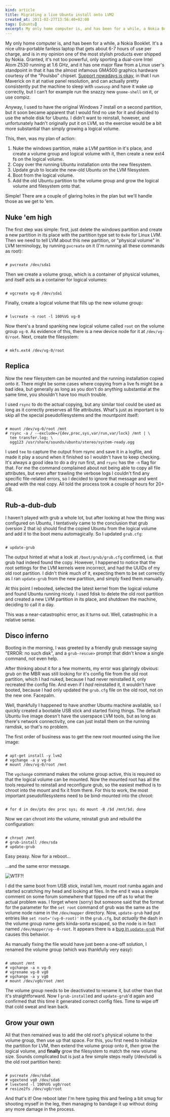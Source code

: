 ```yaml
---
kind: article
title: Migrating a live Ubuntu install onto LVM2
created_at: 2011-02-27T13:56:40+02:00
tags: [ubuntu]
excerpt: My only home computer is, and has been for a while, a Nokia Booklet. It's a nice ultra-portable fanless laptop that gets about 6-7 hours of use per charge, and is in my opinion one of the most stylish products ever shipped by Nokia.
---
```


My only home computer is, and has been for a while, a Nokia Booklet. It's a
nice ultra-portable fanless laptop that gets about 6-7 hours of use per
charge, and is in my opinion one of the most stylish products ever shipped by
Nokia. Granted, it's not too powerful, only sporting a dual-core Intel Atom
Z530 running at 1.6 GHz, and it has one major flaw from a Linux user's
standpoint in that it has the almost infamous GMA500 graphics hardware
courtesy of the "Poulsbo" chipset. [Support nowadays is
okay](https://wiki.ubuntu.com/HardwareSupportComponentsVideoCardsPoulsbo/), in
that I run Maverick on it at native panel resolution, and can actually pretty
consistently put the machine to sleep with `uswsusp` and have it wake up
correctly, but I can't for example run the snazzy new `gnome-shell` on it, or
use compiz.

Anyway, I used to have the original Windows 7 install on a second partition,
but it soon became apparent that I would find no use for it and decided to use
the whole disk for Ubuntu. I didn't want to reinstall, however, and
unfortunately hadn't originally put it on LVM, so the exercise would be a bit
more substantial than simply growing a logical volume.

This, then, was my plan of action:

  1. Nuke the windows partition, make a LVM partition in it's place, and
     create a volume group and logical volume with it, then create a new ext4
     fs on the logical volume.
  2. Copy over the running Ubuntu installation onto the new filesystem.
  3. Update grub to locate the new-old Ubuntu on the LVM filesystem.
  4. Boot from the logical volume.
  5. Add the old Ubuntu partition to the volume group and grow the logical
     volume and filesystem onto that.

Simple! There are a couple of glaring holes in the plan but we'll handle those
as we get to 'em.

Nuke 'em high
-------------

The first step was simple: first, just delete the windows partition and create
a new partition in its place with the partition type set to `0x8e` for Linux
LVM. Then we need to tell LVM about this new partition, or "physical volume"
in LVM terminology, by running `pvcreate` on it (I'm running all these
commands as root):

<pre><code>
# pvcreate /dev/sda1
</code></pre>

Then we create a volume group, which is a container of physical volumes, and
itself acts as a container for logical volumes:

<pre><code>
# vgcreate vg-0 /dev/sda1
</code></pre>

Finally, create a logical volume that fills up the new volume group:

<pre><code>
# lvcreate -n root -l 100%VG vg-0
</code></pre>

Now there's a brand spanking new logical volume called `root` on the volume
group `vg-0`. As evidence of this, there is a new device node for it at
`/dev/vg-0/root`. Next, create the filesystem:

<pre><code>
# mkfs.ext4 /dev/vg-0/root
</code></pre>

Replica
-------

Now the new filesystem can be mounted and the running installation copied onto
it. There might be some cases where copying from a live fs might be a bad
idea, but generally as long as you don't do anything substantial at the same
time, you shouldn't have too much trouble.

I used `rsync` to do the actual copying, but any similar tool could be used as
long as it correctly preserves all file attributes. What's just as important
is to skip all the special pseudofilesystems and the mountpoint itself:

<pre><code>
# mount /dev/vg-0/root /mnt
# rsync -a / --exclude=/{dev,proc,sys,var/run,var/lock} /mnt | \
  tee transfer.log; \
  ogg123 /usr/share/sounds/ubuntu/stereo/system-ready.ogg
</code></pre>

I used `tee` to capture the output from rsync and save it in a logfile, and
made it play a sound when it finished so I wouldn't have to keep checking.
It's always a good idea to do a dry run first, and `rsync` has the `-n` flag
for that. For me the command complained about not being able to copy all file
attributes, but even after trawling the verbose logs I couldn't find any
specific file-related errors, so I decided to ignore that message and went
ahead with the real copy. All told the process took a couple of hours for 20+
GB.

Rub-a-dub-dub
-------------

I haven't played with grub a whole lot, but after looking at how the thing was
configured on Ubuntu, I tentatively came to the conclusion that grub (version
2 that is) should find the copied Ubuntu from the logical volume and add it to
the boot menu automagically. So I updated `grub.cfg`:

<pre><code>
# update-grub
</code></pre>

The output hinted at what a look at `/boot/grub/grub.cfg` confirmed, i.e. that
grub had indeed found the copy. However, I happened to notice that the root
settings for the LVM kernels were incorrect, and had the UUIDs of my old root
partition. I didn't think much of it, expecting them to be set correctly as I
ran `update-grub` from the new partition, and simply fixed them manually.

At this point I rebooted, selected the latest kernel from the logical volume
and found Ubuntu running nicely. I used fdisk to delete the old root partition
and created a new LVM partition in its place, and shutdown the machine,
deciding to call it a day.

This was a near-catastrophic error, as it turns out. Well, catastrophic in a
relative sense.

Disco inferno
-------------

Booting in the morning, I was greeted by a friendly grub message saying
"ERROR: no such disk", and a `grub-rescue>` prompt that didn't know a single
command, not even help.

After thinking about it for a few moments, my error was glaringly obvious:
grub on the MBR was still looking for it's config file from the old root
partition, which I had nuked, because I had never reinstalled it, only
recreated the config file. And even if I *had* reinstalled it, it wouldn't
have booted, because I had only updated the `grub.cfg` file on the old root,
not on the new one. Facepalm.

Well, thankfully I happened to have another Ubuntu machine available, so I
quickly created a bootable USB stick and started fixing things. The default
Ubuntu live image doesn't have the userspace LVM tools, but as long as there's
network connectivity, one can just install them on the running ramdisk, so
that's no problem.

The first order of business was to get the new root mounted using the live
image:

<pre><code>
# apt-get install -y lvm2
# vgchange -a y vg-0
# mount /dev/vg-0/root /mnt
</code></pre>

The `vgchange` command makes the volume group active, this is required so that
the logical volume can be mounted. Now the mounted root has all the tools
required to reinstall and reconfigure grub, so the easiest method is to chroot
into the mount and fix it from there. For this to work, the most important
pseudofilesystems need to be bind-mounted into the chroot:

<pre><code>
# for d in dev/pts dev proc sys; do mount -B /$d /mnt/$d; done
</code></pre>

Now we can chroot into the volume, reinstall grub and rebuild the
configuration:

<pre><code>
# chroot /mnt
# grub-install /dev/sda
# update-grub
</code></pre>

Easy peasy. Now for a reboot...

...and the same error message.

<img alt="WTF?!" class="img-responsive"
src="http://4.bp.blogspot.com/_dcdi--LdAeQ/Sa1sWd8j4pI/AAAAAAAAEBg/BGX_vc32JHc/s400/wtf.jpg"/>

I did the same boot from USB stick, install lvm, mount root rumba again and
started scratching my head and looking at files. In the end it was a simple
comment on some forum somewhere that tipped me off as to what the actual
problem was. I forget where (sorry) but someone said that the format for the
parameter for the `set root` command of grub was the same as the volume node
name in the `/dev/mapper` directory. Now, `update-grub` had put entries like
`set root='(vg-0-root)'` in the `grub.cfg`, but *actually* the dash in the
volume group name gets kinda-sorta escaped, so the node is in fact named
`/dev/mapper/vg--0-root`. It appears there is a [bug in
`update-grub`](https://bugs.launchpad.net/ubuntu/+source/grub2/+bug/726021)
that causes this behavior.

As manually fixing the file would have just been a one-off solution, I renamed
the volume group (which was thankfully very easy):

<pre><code>
# umount /mnt
# vgchange -a n vg-0
# vgrename vg-0 vg0
# vgchange -a y vg0
# mount /dev/vg0/root /mnt
</code></pre>

The volume group needs to be deactivated to rename it, but other than that
it's straightforward. Now I `grub-install`ed and `update-grub`'d again and
confirmed that this time it generated correct config files. Time to wipe off
that cold sweat and lean back.

Grow your own
-------------

All that then remained was to add the old root's physical volume to the volume
group, then use up that space. For this, you first need to initialize the
partition for LVM, then extend the volume group onto it, *then* grow the
logical volume, and **finally** grow the filesystem to match the new volume
size. Sounds complicated but is just a few simple steps really (/dev/sda6 is
the old root partition here):

<pre><code>
# pvcreate /dev/sda6
# vgextend vg0 /dev/sda6
# lvextend -l 100%VG vg0/root
# resize2fs /dev/vg0/root
</code></pre>

And that's it! One reboot later I'm here typing this and feeling a bit smug
for shooting myself in the leg, then managing to bandage it up without doing
any more damage in the process.
